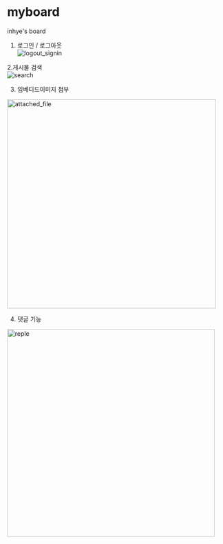# myboard
inhye's board

1. 로그인 / 로그아웃  
![logout_signin](https://user-images.githubusercontent.com/51586135/149766885-15fe0975-0066-4fc6-8cd4-80c9cac7afb4.gif)

2.게시물 검색  
![search](https://user-images.githubusercontent.com/51586135/149766872-146a35dc-d26f-4581-93f9-e7c320c11a03.gif)

3. 임베디드이미지 첨부
<img width="485" alt="attached_file" src="https://user-images.githubusercontent.com/51586135/149767601-3d490ee7-f6c9-4f6b-9ab8-a5ac34a87e55.png">

4. 댓글 기능
<img width="482" alt="reple" src="https://user-images.githubusercontent.com/51586135/149767606-6e06ca6a-ea7e-4543-86cc-4248f72fbc1d.png">

